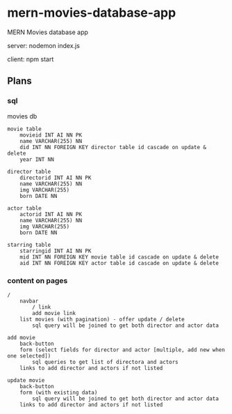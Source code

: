 # mern-movies-database-app

MERN Movies database app

server:
nodemon index.js

client:
npm start

## Plans

### sql

movies db

    movie table
        movieid INT AI NN PK
        name VARCHAR(255) NN
        did INT NN FOREIGN KEY director table id cascade on update & delete
        year INT NN

    director table
        directorid INT AI NN PK
        name VARCHAR(255) NN
        img VARCHAR(255)
        born DATE NN

    actor table
        actorid INT AI NN PK
        name VARCHAR(255) NN
        img VARCHAR(255)
        born DATE NN

    starring table
        starringid INT AI NN PK
        mid INT NN FOREIGN KEY movie table id cascade on update & delete
        aid INT NN FOREIGN KEY actor table id cascade on update & delete

### content on pages

    /
        navbar
            / link
            add movie link
        list movies (with pagination) - offer update / delete
            sql query will be joined to get both director and actor data

    add movie
        back-button
        form (select fields for director and actor [multiple, add new when one selected])
            sql queries to get list of directora and actors
        links to add director and actors if not listed

    update movie
        back-button
        form (with existing data)
            sql query will be joined to get both director and actor data
        links to add director and actors if not listed
